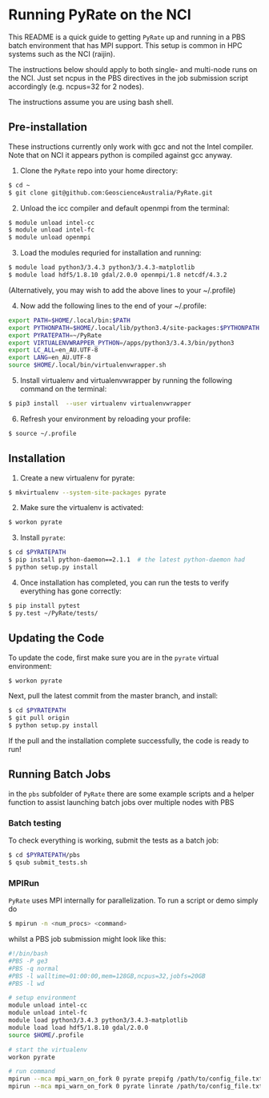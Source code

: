 # Running PyRate on the NCI

This README is a quick guide to getting `PyRate` up and running
in a PBS batch environment that has MPI support. This setup is common in
HPC systems such as the NCI (raijin).

The instructions below should apply to both single- and multi-node runs
on the NCI. Just set ncpus in the PBS  directives in the job submission
script accordingly (e.g. ncpus=32 for 2 nodes).

The instructions assume you are using bash shell.

## Pre-installation

These instructions currently only work with gcc and not the Intel compiler.
Note that on NCI it appears python is compiled against gcc anyway.


1. Clone the `PyRate` repo into your home directory:
```bash
$ cd ~
$ git clone git@github.com:GeoscienceAustralia/PyRate.git
```

2. Unload the icc compiler and default openmpi from the terminal:
```bash
$ module unload intel-cc
$ module unload intel-fc
$ module unload openmpi
```

3. Load the modules requried for installation and running:
```bash
$ module load python3/3.4.3 python3/3.4.3-matplotlib 
$ module load hdf5/1.8.10 gdal/2.0.0 openmpi/1.8 netcdf/4.3.2
```
(Alternatively, you may wish to add the above lines to your ~/.profile)

4. Now add the following lines to the end of your ~/.profile:
```bash
export PATH=$HOME/.local/bin:$PATH
export PYTHONPATH=$HOME/.local/lib/python3.4/site-packages:$PYTHONPATH
export PYRATEPATH=~/PyRate
export VIRTUALENVWRAPPER_PYTHON=/apps/python3/3.4.3/bin/python3                 
export LC_ALL=en_AU.UTF-8
export LANG=en_AU.UTF-8
source $HOME/.local/bin/virtualenvwrapper.sh
``` 

5. Install virtualenv and virtualenvwrapper by running the following command
on the terminal:
```bash
$ pip3 install  --user virtualenv virtualenvwrapper
```

6. Refresh your environment by reloading your profile:
```bash
$ source ~/.profile
```

## Installation

1. Create a new virtualenv for pyrate:
```bash
$ mkvirtualenv --system-site-packages pyrate
```

2. Make sure the virtualenv is activated:
```bash
$ workon pyrate
```

3. Install `pyrate`:
```bash
$ cd $PYRATEPATH
$ pip install python-daemon==2.1.1  # the latest python-daemon had 
$ python setup.py install
```

4. Once installation has completed, you can run the tests to verify everything
has gone correctly:
```bash
$ pip install pytest
$ py.test ~/PyRate/tests/
```

## Updating the Code
To update the code, first make sure you are in the `pyrate` virtual environment:
```bash
$ workon pyrate
```
Next, pull the latest commit from the master branch, and install:
```bash
$ cd $PYRATEPATH
$ git pull origin
$ python setup.py install
```
If the pull and the installation complete successfully, the code is ready to run!

## Running Batch Jobs

in the `pbs` subfolder of `PyRate` there are some example scripts and a
helper function to assist launching batch jobs over multiple nodes with PBS

### Batch testing

To check everything is working, submit the tests as a batch job:
```bash
$ cd $PYRATEPATH/pbs
$ qsub submit_tests.sh
```

### MPIRun

`PyRate` uses MPI internally for parallelization. To run a script or demo
simply do

```bash
$ mpirun -n <num_procs> <command>
```

whilst a PBS job submission might look like this:

```bash
#!/bin/bash
#PBS -P ge3
#PBS -q normal
#PBS -l walltime=01:00:00,mem=128GB,ncpus=32,jobfs=20GB
#PBS -l wd

# setup environment
module unload intel-cc
module unload intel-fc
module load python3/3.4.3 python3/3.4.3-matplotlib 
module load load hdf5/1.8.10 gdal/2.0.0
source $HOME/.profile

# start the virtualenv
workon pyrate

# run command
mpirun --mca mpi_warn_on_fork 0 pyrate prepifg /path/to/config_file.txt
mpirun --mca mpi_warn_on_fork 0 pyrate linrate /path/to/config_file.txt
```

